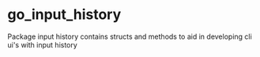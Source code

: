 # go_input_history
Package input history contains structs and methods to aid in developing cli ui's with input history
